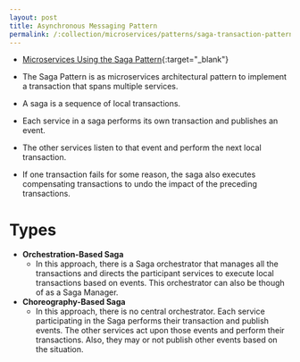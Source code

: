 ```yaml
---
layout: post
title: Asynchronous Messaging Pattern
permalink: /:collection/microservices/patterns/saga-transaction-pattern
---
```


- [Microservices Using the Saga Pattern](https://dzone.com/articles/microservices-using-saga-pattern#:~:text=The%20Saga%20Pattern%20is%20as,perform%20the%20next%20local%20transaction.){:target="_blank"}

- The Saga Pattern is as microservices architectural pattern to implement a transaction that spans multiple services.
- A saga is a sequence of local transactions.
- Each service in a saga performs its own transaction and publishes an event.
- The other services listen to that event and perform the next local transaction.
- If one transaction fails for some reason, the saga also executes compensating transactions to undo the impact of the preceding transactions.

# Types
- **Orchestration-Based Saga**
  - In this approach, there is a Saga orchestrator that manages all the transactions and directs the participant services to execute local transactions based on events. This orchestrator can also be though of as a Saga Manager.
- **Choreography-Based Saga**
  - In this approach, there is no central orchestrator. Each service participating in the Saga performs their transaction and publish events. The other services act upon those events and perform their transactions. Also, they may or not publish other events based on the situation.